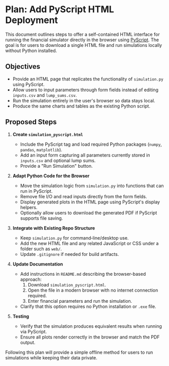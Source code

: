 # Plan: Add PyScript HTML Deployment

This document outlines steps to offer a self-contained HTML interface for running the financial simulator directly in the browser using [PyScript](https://pyscript.net/). The goal is for users to download a single HTML file and run simulations locally without Python installed.

## Objectives
- Provide an HTML page that replicates the functionality of `simulation.py` using PyScript.
- Allow users to input parameters through form fields instead of editing `inputs.csv` and `lump_sums.csv`.
- Run the simulation entirely in the user's browser so data stays local.
- Produce the same charts and tables as the existing Python script.

## Proposed Steps
1. **Create `simulation_pyscript.html`**
   - Include the PyScript tag and load required Python packages (`numpy`, `pandas`, `matplotlib`).
   - Add an input form capturing all parameters currently stored in `inputs.csv` and optional lump sums.
   - Provide a "Run Simulation" button.

2. **Adapt Python Code for the Browser**
   - Move the simulation logic from `simulation.py` into functions that can run in PyScript.
   - Remove file I/O and read inputs directly from the form fields.
   - Display generated plots in the HTML page using PyScript's display helpers.
   - Optionally allow users to download the generated PDF if PyScript supports file saving.

3. **Integrate with Existing Repo Structure**
   - Keep `simulation.py` for command‑line/desktop use.
   - Add the new HTML file and any related JavaScript or CSS under a folder such as `web/`.
   - Update `.gitignore` if needed for build artifacts.

4. **Update Documentation**
   - Add instructions in `README.md` describing the browser-based approach:
     1. Download `simulation_pyscript.html`.
     2. Open the file in a modern browser with no internet connection required.
     3. Enter financial parameters and run the simulation.
   - Clarify that this option requires no Python installation or `.exe` file.

5. **Testing**
   - Verify that the simulation produces equivalent results when running via PyScript.
   - Ensure all plots render correctly in the browser and match the PDF output.

Following this plan will provide a simple offline method for users to run simulations while keeping their data private.
